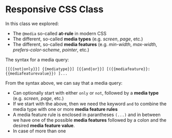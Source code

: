 # Responsive CSS Class

In this class we explored:
- The `@media` so-called **at-rule** in modern CSS
- The different, so-called **media types** (e.g. _screen_, _page_, etc.)
- The different, so-called **media features** (e.g. _min-width_, _max-width_, _prefers-color-scheme_, _pointer_, etc.)

The syntax for a media query:
```
[[{{not|only}}] {{mediatype}}] [{{and|or}}] [({{mediafeature}}: {{mediafeaturevalue}}) ]...
```

From the syntax above, we can say that a media query:
- Can optionally start with either `only` or `not`, followed by a **media type** (e.g. _screen_, _page_, etc.)
- If we start with the above, then we need the keyword `and` to combine the media type with one or more **media feature rules**
- A media feature rule is enclosed in parantheses `(...)` and in between we have one of the possible **media features** followed by a colon and the desired **media feature value**.
- In case of more than one 
